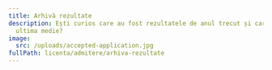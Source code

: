```yaml
---
title: Arhivă rezultate
description: Ești curios care au fost rezultatele de anul trecut și care a fost
  ultima medie?
image:
  src: /uploads/accepted-application.jpg
fullPath: licenta/admitere/arhiva-rezultate
---
```

<Attachment label="Click aici pentru a afla ultimele medii de la admiterea din iulie 2021!" internal="licenta/admitere/arhiva-rezultate/rezultate"></Attachment>

<Attachment label="În toamnă, au mai rămas locuri doar la informatică, iar mediile cu care s-a intrat sunt aici." internal="licenta/admitere/arhiva-rezultate/rezultate-finale"></Attachment>